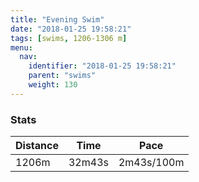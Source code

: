 ```yaml
---
title: "Evening Swim"
date: "2018-01-25 19:58:21"
tags: [swims, 1206-1306 m]
menu:
  nav:
    identifier: "2018-01-25 19:58:21"
    parent: "swims"
    weight: 130
---
```


### Stats

| Distance | Time | Pace |
|----------|------|------|
|1206m|32m43s|2m43s/100m|
